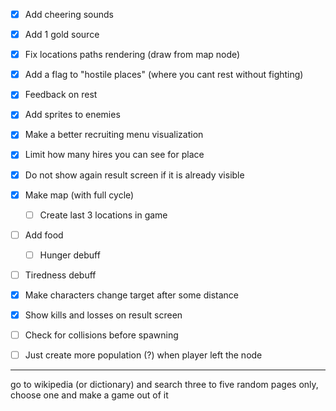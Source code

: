 - [x] Add cheering sounds
- [x] Add 1 gold source
- [x] Fix locations paths rendering (draw from map node)
- [x] Add a flag to "hostile places" (where you cant rest without fighting)
- [x] Feedback on rest
- [x] Add sprites to enemies
- [x] Make a better recruiting menu visualization
- [x] Limit how many hires you can see for place
- [x] Do not show again result screen if it is already visible
- [X] Make map (with full cycle)
    - [ ] Create last 3 locations in game

- [ ] Add food
    - [ ] Hunger debuff
- [ ] Tiredness debuff
- [x] Make characters change target after some distance
- [x] Show kills and losses on result screen

- [ ] Check for collisions before spawning
- [ ] Just create more population (?) when player left the node

----
go to wikipedia (or dictionary) and search three to five random pages only, choose one and make a game out of it
